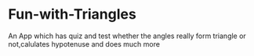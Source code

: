 # Fun-with-Triangles
An App which has quiz and test whether the angles  really form triangle or not,calulates hypotenuse and does much more
